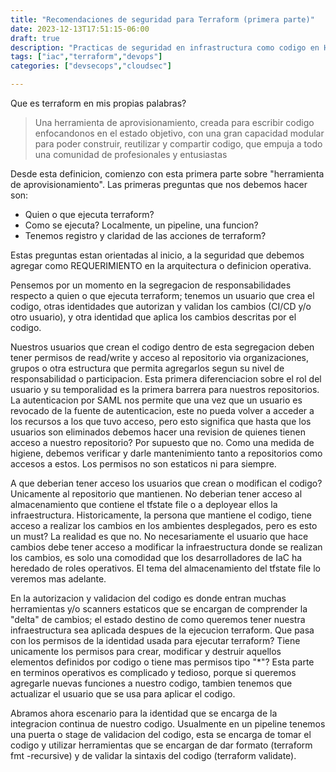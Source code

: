 ```yaml
---
title: "Recomendaciones de seguridad para Terraform (primera parte)"
date: 2023-12-13T17:51:15-06:00
draft: true
description: "Practicas de seguridad en infrastructura como codigo en Hashicorp Terraform. Primera parte, requerimientos para un aprovisionamiento seguro."
tags: ["iac","terraform","devops"]
categories: ["devsecops","cloudsec"]

---
```

Que es terraform en mis propias palabras?

> Una herramienta de aprovisionamiento, creada para escribir codigo enfocandonos en el estado objetivo, con una gran capacidad modular para poder construir, reutilizar y compartir codigo, que empuja a todo una comunidad de profesionales y entusiastas

Desde esta definicion, comienzo con esta primera parte sobre "herramienta de aprovisionamiento". Las primeras preguntas que nos debemos hacer son:

- Quien o que ejecuta terraform?
- Como se ejecuta? Localmente, un pipeline, una funcion? 
- Tenemos registro y claridad de las acciones de terraform?

Estas preguntas estan orientadas al inicio, a la seguridad que debemos agregar como REQUERIMIENTO en la arquitectura o definicion operativa. 

Pensemos por un momento en la segregacion de responsabilidades respecto a quien o que ejecuta terraform; tenemos un usuario que crea el codigo, otras identidades que autorizan y validan los cambios (CI/CD y/o otro usuario), y otra identidad que aplica los cambios descritas por el codigo.

Nuestros usuarios que crean el codigo dentro de esta segregacion deben tener  permisos de read/write y acceso al repositorio via organizaciones, grupos o otra estructura que permita agregarlos segun su nivel de responsabilidad o participacion. Esta primera diferenciacion sobre el rol del usuario y su temporalidad es la primera barrera para nuestros repositorios. La autenticacion por SAML nos permite que una vez que un usuario es revocado de la fuente de autenticacion, este no pueda volver a acceder a los recursos a los que tuvo acceso, pero esto significa que hasta que los usuarios son eliminados debemos hacer una revision de quienes tienen acceso a nuestro repositorio? Por supuesto que no. Como una medida de higiene, debemos verificar y darle mantenimiento tanto a repositorios como accesos a estos. Los permisos no son estaticos ni para siempre. 

A que deberian tener acceso los usuarios que crean o modifican el codigo? Unicamente al repositorio que mantienen. No deberian tener acceso al almacenamiento que contiene el tfstate file o a deployear ellos la infraestructura. Historicamente, la persona que mantiene el codigo, tiene acceso a realizar los cambios en los ambientes desplegados, pero es esto un must? La realidad es que no. No necesariamente el usuario que hace cambios debe tener acceso a modificar la infraestructura donde se realizan los cambios, es solo una comodidad que los desarrolladores de IaC ha heredado de roles operativos. El tema del almacenamiento del tfstate file lo veremos mas adelante.

En la autorizacion y validacion del codigo es donde entran muchas herramientas y/o scanners estaticos que se encargan de comprender la "delta" de cambios; el estado destino de como queremos tener nuestra infraestructura sea aplicada despues de la ejecucion terraform. Que pasa con los permisos de la identidad usada para ejecutar terraform? Tiene unicamente los permisos para crear, modificar y destruir aquellos elementos definidos por codigo o tiene mas permisos tipo "*"? Esta parte en terminos operativos es complicado y tedioso, porque si queremos agregarle nuevas funciones a nuestro codigo, tambien tenemos que actualizar el usuario que se usa para aplicar el codigo.

Abramos ahora escenario para la identidad que se encarga de la integracion continua de nuestro codigo. Usualmente en un pipeline tenemos una puerta o stage de validacion del codigo, esta se encarga de tomar el codigo y utilizar herramientas que se encargan de dar formato (terraform fmt -recursive) y de validar la sintaxis del codigo (terraform validate). 
